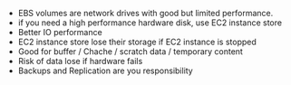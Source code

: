 
- EBS volumes are network drives with good but limited performance.
- if you need a high performance hardware disk, use EC2 instance store
- Better IO performance
- EC2 instance store lose their storage if EC2 instance is stopped
- Good for buffer / Chache / scratch data / temporary content 
- Risk of data lose if hardware fails
- Backups and Replication are you responsibility



